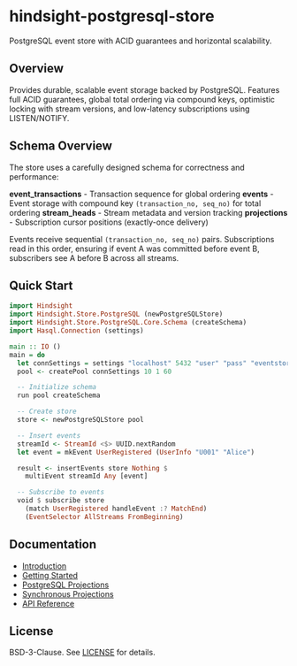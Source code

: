 # hindsight-postgresql-store

PostgreSQL event store with ACID guarantees and horizontal scalability.

## Overview

Provides durable, scalable event storage backed by PostgreSQL. Features full ACID guarantees, global total ordering via compound keys, optimistic locking with stream versions, and low-latency subscriptions using LISTEN/NOTIFY.

## Schema Overview

The store uses a carefully designed schema for correctness and performance:

**event_transactions** - Transaction sequence for global ordering
**events** - Event storage with compound key `(transaction_no, seq_no)` for total ordering
**stream_heads** - Stream metadata and version tracking
**projections** - Subscription cursor positions (exactly-once delivery)

Events receive sequential `(transaction_no, seq_no)` pairs. Subscriptions read in this order, ensuring if event A was committed before event B, subscribers see A before B across all streams.

## Quick Start

```haskell
import Hindsight
import Hindsight.Store.PostgreSQL (newPostgreSQLStore)
import Hindsight.Store.PostgreSQL.Core.Schema (createSchema)
import Hasql.Connection (settings)

main :: IO ()
main = do
  let connSettings = settings "localhost" 5432 "user" "pass" "eventstore"
  pool <- createPool connSettings 10 1 60

  -- Initialize schema
  run pool createSchema

  -- Create store
  store <- newPostgreSQLStore pool

  -- Insert events
  streamId <- StreamId <$> UUID.nextRandom
  let event = mkEvent UserRegistered (UserInfo "U001" "Alice")

  result <- insertEvents store Nothing $
    multiEvent streamId Any [event]

  -- Subscribe to events
  void $ subscribe store
    (match UserRegistered handleEvent :? MatchEnd)
    (EventSelector AllStreams FromBeginning)
```

## Documentation

- [Introduction](https://hindsight.events/introduction.html)
- [Getting Started](https://hindsight.events/tutorials/01-getting-started.html)
- [PostgreSQL Projections](https://hindsight.events/tutorials/03-postgresql-projections.html)
- [Synchronous Projections](https://hindsight.events/tutorials/07-synchronous-projections.html)
- [API Reference](https://hindsight.events/haddock/hindsight-postgresql-store/)

## License

BSD-3-Clause. See [LICENSE](../LICENSE) for details.
